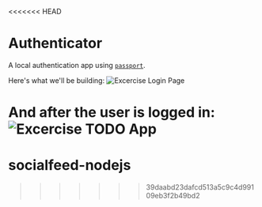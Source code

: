 <<<<<<< HEAD
# Authenticator

A local authentication app using [`passport`](http://passportjs.org).

Here's what we'll be building:
![Excercise Login Page](http://i.imgur.com/00NLYJA.png)

And after the user is logged in:
![Excercise TODO App](http://i.imgur.com/8omW2kR.png)
=======
# socialfeed-nodejs
>>>>>>> 39daabd23dafcd513a5c9c4d99109eb3f2b49bd2
